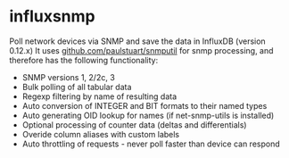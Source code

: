 influxsnmp
==========
Poll network devices via SNMP and save the data in InfluxDB (version 0.12.x)
It uses [github.com/paulstuart/snmputil](https://github.com/paulstuart/snmputil) for snmp processing, and therefore has the following functionality:

  * SNMP versions 1, 2/2c, 3
  * Bulk polling of all tabular data
  * Regexp filtering by name of resulting data
  * Auto conversion of INTEGER and BIT formats to their named types
  * Auto generating OID lookup for names (if net-snmp-utils is installed)
  * Optional processing of counter data (deltas and differentials)
  * Overide column aliases with custom labels
  * Auto throttling of requests - never poll faster than device can respond
